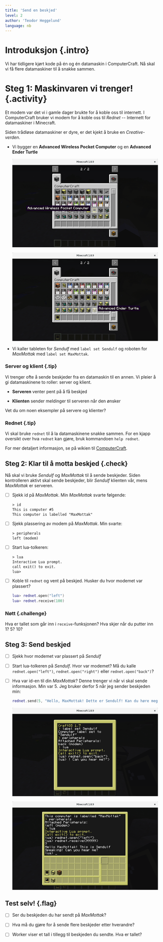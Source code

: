 ```yaml
---
title: 'Send en beskjed'
level: 2
author: 'Teodor Heggelund'
language: nb
---
```



# Introduksjon {.intro}

Vi har tidligere kjørt kode på én og én datamaskin i ComputerCraft. Nå skal vi
få flere datamaskiner til å snakke sammen.


# Steg 1: Maskinvaren vi trenger! {.activity}

Et modem var det vi i gamle dager brukte for å koble oss til internett. I
ComputerCraft bruker vi modem for å koble oss til *Rednet* -- Internett for
datamaskiner i Minecraft.

Siden trådløse datamaskiner er dyre, er det kjekt å bruke en *Creative-verden*.

+ Vi bygger en **Advanced Wireless Pocket Computer** og en **Advanced Ender
  Turtle**

  ![Bilde av en Advanced Wireless Pocket Computer](build_advanced_wireless_pocket_computer.png)

  ![Bilde av en Advanced Ender Turtle](build_advanced_ender_turtle.png)

+ Vi kaller tableten for *Sendulf* med `label set Sendulf` og roboten for
  *MaxMottak* med `label set MaxMottak`.

### Server og klient {.tip}

Vi trenger ofte å sende beskjeder fra en datamaskin til en annen. Vi pleier å
gi datamaskinene to roller: server og klient.

* **Serveren** venter pent på å få beskjed

* **Klienten** sender meldinger til serveren når den ønsker

Vet du om noen eksempler på servere og klienter?

### Rednet {.tip}

Vi skal bruke `rednet` til å la datamaskinene snakke sammen. For en kjapp
oversikt over hva `rednet` kan gjøre, bruk kommandoen `help rednet`.

For mer detaljert informasjon, se på wikien til
[ComputerCraft](http://computercraft.info/wiki/Rednet_%28API%29).

## Steg 2: Klar til å motta beskjed {.check}

Nå skal vi bruke *Sendulf* og *MaxMottak* til å sende beskjeder. Siden
kontrolleren aktivt skal sende beskjeder, blir *Sendulf* klienten vår, mens
*MaxMottak* er serveren.

- [ ] Sjekk id på *MaxMottak*. Min *MaxMottak* svarte følgende:

  ```
  > id
  This is computer #5
  This computer is labelled "MaxMottak"
  ```

- [ ] Sjekk plassering av modem på *MaxMottak*. Min svarte:

  ```
  > peripherals
  left (modem)
  ```

- [ ] Start lua-tolkeren:

  ```
  > lua
  Interactive Lua prompt.
  call exit() to exit.
  lua>
  ```

- [ ] Koble til `rednet` og vent på beskjed. Husker du hvor modemet var
      plassert?

  ```lua
  lua> rednet.open("left")
  lua> rednet.receive(100)
  ```

### Nøtt {.challenge}

Hva er tallet som går inn i `receive`-funksjonen? Hva skjer når du putter inn 1?
5? 10?

## Steg 3: Send beskjed

- [ ] Sjekk hvor modemet var plassert på *Sendulf*

- [ ] Start lua-tolkeren på *Sendulf*. Hvor var modemet? Må du kalle
      `rednet.open("left")`, `rednet.open("right")` eller `rednet.open("back")`?

- [ ] Hva var id-en til din *MaxMottak*? Denne trenger vi når vi skal sende
      informasjon. Min var 5. Jeg bruker derfor 5 når jeg sender beskjeden min:

  ```lua
  rednet.send(5, "Hello, MaxMottak! Dette er Sendulf! Kan du høre meg?")
  ```

  ![Bilde av Sendulf som sender en melding over rednet](melding_sendulf.png)

  ![Bilde av MaxMottak som motar en melding over rednet](melding_maxmottak.png)

## Test selv! {.flag}

- [ ] Ser du beskjeden du har sendt på *MaxMottak*?

- [ ] Hva må du gjøre for å sende flere beskjeder etter hverandre?

- [ ] Worker viser et tall i tillegg til beskjeden du sendte. Hva er tallet?
